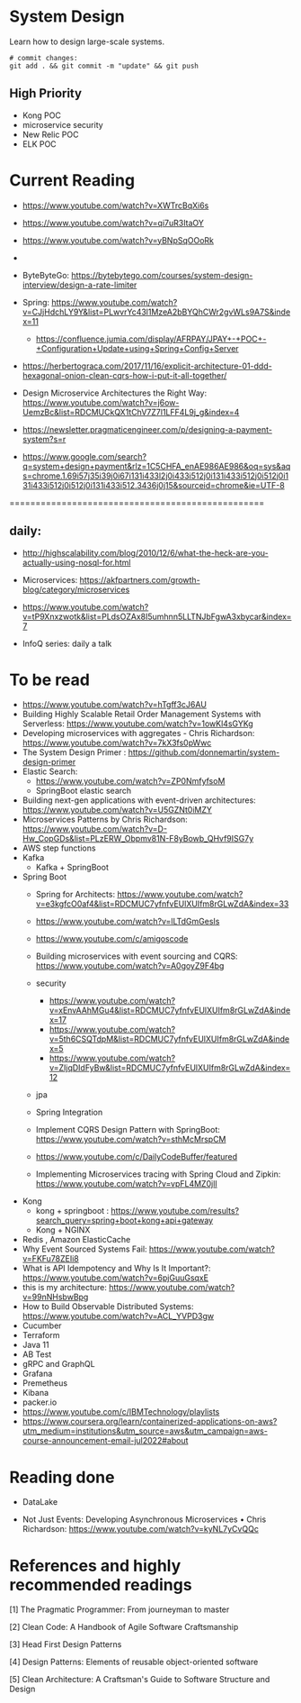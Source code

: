 # System Design

Learn how to design large-scale systems.

```
# commit changes:
git add . && git commit -m "update" && git push
```

## High Priority
* Kong POC
* microservice security
* New Relic POC
* ELK POC

# Current Reading
* https://www.youtube.com/watch?v=XWTrcBqXi6s
* https://www.youtube.com/watch?v=qi7uR3ItaOY
* https://www.youtube.com/watch?v=yBNpSqOOoRk
* 
* ByteByteGo: https://bytebytego.com/courses/system-design-interview/design-a-rate-limiter

* Spring: https://www.youtube.com/watch?v=CJjHdchLY9Y&list=PLwvrYc43l1MzeA2bBYQhCWr2gvWLs9A7S&index=11
    * https://confluence.jumia.com/display/AFRPAY/JPAY+-+POC+-+Configuration+Update+using+Spring+Config+Server

* https://herbertograca.com/2017/11/16/explicit-architecture-01-ddd-hexagonal-onion-clean-cqrs-how-i-put-it-all-together/

* Design Microservice Architectures the Right Way: https://www.youtube.com/watch?v=j6ow-UemzBc&list=RDCMUCkQX1tChV7Z7l1LFF4L9j_g&index=4

* https://newsletter.pragmaticengineer.com/p/designing-a-payment-system?s=r

* https://www.google.com/search?q=system+design+payment&rlz=1C5CHFA_enAE986AE986&oq=sys&aqs=chrome.1.69i57j35i39j0i67i131i433l2j0i433i512j0i131i433i512j0i512j0i131i433i512j0i512j0i131i433i512.3436j0j15&sourceid=chrome&ie=UTF-8

=================================================

## daily: 
* http://highscalability.com/blog/2010/12/6/what-the-heck-are-you-actually-using-nosql-for.html

* Microservices: https://akfpartners.com/growth-blog/category/microservices
* https://www.youtube.com/watch?v=tP9Xnxzwotk&list=PLdsOZAx8I5umhnn5LLTNJbFgwA3xbycar&index=7
* InfoQ series: daily a talk


# To be read
* https://www.youtube.com/watch?v=hTgff3cJ6AU
* Building Highly Scalable Retail Order Management Systems with Serverless: https://www.youtube.com/watch?v=1owKl4sGYKg
* Developing microservices with aggregates - Chris Richardson: https://www.youtube.com/watch?v=7kX3fs0pWwc
* The System Design Primer : https://github.com/donnemartin/system-design-primer
* Elastic Search: 
    * https://www.youtube.com/watch?v=ZP0NmfyfsoM
    * SpringBoot elastic search
* Building next-gen applications with event-driven architectures: https://www.youtube.com/watch?v=U5GZNt0iMZY
* Microservices Patterns by Chris Richardson: https://www.youtube.com/watch?v=D-Hw_CopGDs&list=PLzERW_Obpmv81N-F8yBowb_QHvf9ISG7y
* AWS step functions
* Kafka
    * Kafka + SpringBoot
* Spring Boot   
    * Spring for Architects: https://www.youtube.com/watch?v=e3kgfcO0af4&list=RDCMUC7yfnfvEUlXUIfm8rGLwZdA&index=33
    * https://www.youtube.com/watch?v=lLTdGmGesIs
    * https://www.youtube.com/c/amigoscode
    * Building microservices with event sourcing and CQRS: https://www.youtube.com/watch?v=A0goyZ9F4bg
    * security
        * https://www.youtube.com/watch?v=xEnvAAhMGu4&list=RDCMUC7yfnfvEUlXUIfm8rGLwZdA&index=17
        * https://www.youtube.com/watch?v=5th6CSQTdpM&list=RDCMUC7yfnfvEUlXUIfm8rGLwZdA&index=5
        * https://www.youtube.com/watch?v=ZIjqDIdFyBw&list=RDCMUC7yfnfvEUlXUIfm8rGLwZdA&index=12

    * jpa
    * Spring Integration
    * Implement CQRS Design Pattern with SpringBoot: https://www.youtube.com/watch?v=sthMcMrspCM
    * https://www.youtube.com/c/DailyCodeBuffer/featured
    * Implementing Microservices tracing with Spring Cloud and Zipkin: https://www.youtube.com/watch?v=vpFL4MZ0jlI
* Kong
    * kong + springboot : https://www.youtube.com/results?search_query=spring+boot+kong+api+gateway
    * Kong + NGINX
* Redis , Amazon ElasticCache
* Why Event Sourced Systems Fail: https://www.youtube.com/watch?v=FKFu78ZEIi8
* What is API Idempotency and Why Is It Important?: https://www.youtube.com/watch?v=6pjGuuGsqxE
* this is my architecture: https://www.youtube.com/watch?v=99nNHsbwBpg
* How to Build Observable Distributed Systems: https://www.youtube.com/watch?v=ACL_YVPD3gw
* Cucumber
* Terraform
* Java 11
* AB Test
* gRPC and GraphQL 
* Grafana
* Premetheus
* Kibana
* packer.io
* https://www.youtube.com/c/IBMTechnology/playlists
* https://www.coursera.org/learn/containerized-applications-on-aws?utm_medium=institutions&utm_source=aws&utm_campaign=aws-course-announcement-email-jul2022#about

# Reading done
* DataLake

* Not Just Events: Developing Asynchronous Microservices • Chris Richardson: https://www.youtube.com/watch?v=kyNL7yCvQQc

# References and highly recommended readings

[1] The Pragmatic Programmer: From journeyman to master

[2] Clean Code: A Handbook of Agile Software Craftsmanship

[3] Head First Design Patterns

[4] Design Patterns: Elements of reusable object-oriented software

[5] Clean Architecture: A Craftsman's Guide to Software Structure and Design